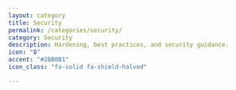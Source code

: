 ```yaml
---
layout: category
title: Security
permalink: /categories/security/
category: Security
description: Hardening, best practices, and security guidance.
icon: "🔒"
accent: "#2BB0B1"
icon_class: "fa-solid fa-shield-halved"

---
```

